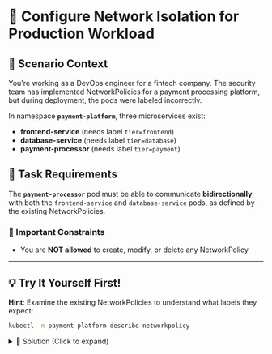# 🔧 Configure Network Isolation for Production Workload

## 📖 Scenario Context

You're working as a DevOps engineer for a fintech company. The security team has implemented NetworkPolicies for a payment processing platform, but during deployment, the pods were labeled incorrectly. 

In namespace **`payment-platform`**, three microservices exist:

- **frontend-service** (needs label `tier=frontend`)  
- **database-service** (needs label `tier=database`)  
- **payment-processor** (needs label `tier=payment`)  

## 🎯 Task Requirements

The **`payment-processor`** pod must be able to communicate **bidirectionally** with both the `frontend-service` and `database-service` pods, as defined by the existing NetworkPolicies.

### 🚫 Important Constraints
- You are **NOT allowed** to create, modify, or delete any NetworkPolicy

---

## 💡 Try It Yourself First!

**Hint**: Examine the existing NetworkPolicies to understand what labels they expect:
```bash
kubectl -n payment-platform describe networkpolicy
```

<details><summary>🔧 Solution (Click to expand)</summary>

### Step 1: Examine the Current State

First, check the current pod labels and NetworkPolicies:

```bash
kubectl -n payment-platform get pods --show-labels
```

```bash
kubectl -n payment-platform get networkpolicy
```

### Step 2: Analyze NetworkPolicy Requirements

Examine what labels each NetworkPolicy expects:

```bash
kubectl -n payment-platform describe networkpolicy payment-processor-policy
```

You'll see the policy selects pods with `tier=payment` and allows traffic from/to pods with `tier=frontend` and `tier=database`.

### Step 3: Update Pod Labels

Apply the correct labels to align with NetworkPolicies:

```bash
# Label the frontend service
kubectl -n payment-platform label pod frontend-service tier=frontend --overwrite

# Label the database service  
kubectl -n payment-platform label pod database-service tier=database --overwrite

# Label the payment processor
kubectl -n payment-platform label pod payment-processor tier=payment --overwrite
```

### Step 4: Verify the Labels

```bash
kubectl -n payment-platform get pods --show-labels
```

You should see:
```
NAME                READY   STATUS    RESTARTS   AGE   LABELS
frontend-service    1/1     Running   0          5m    tier=frontend,version=v1.2.3
database-service    1/1     Running   0          5m    tier=database,version=v2.1.0
payment-processor   1/1     Running   0          5m    component=payment,tier=payment,version=v1.0.0
```

### Step 5: Test Network Connectivity (Optional)

You can test the network policies by executing into pods and testing connectivity:

```bash
# Test from payment-processor to frontend-service
kubectl -n payment-platform exec payment-processor -- curl -m 5 frontend-service

# Test from payment-processor to database-service  
kubectl -n payment-platform exec payment-processor -- curl -m 5 database-service
```

---

### 🎉 Success Criteria

✅ **payment-processor** pod has label `tier=payment`  
✅ **frontend-service** pod has label `tier=frontend`  
✅ **database-service** pod has label `tier=database`  
✅ NetworkPolicies now properly isolate traffic according to security requirements

</details>


